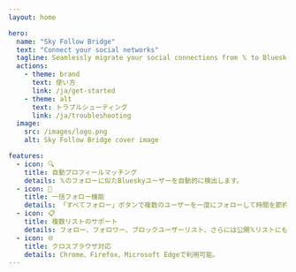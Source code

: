 ```yaml
---
layout: home

hero:
  name: "Sky Follow Bridge"
  text: "Connect your social networks"
  tagline: Seamlessly migrate your social connections from 𝕏 to Bluesky
  actions:
    - theme: brand
      text: 使い方
      link: /ja/get-started
    - theme: alt
      text: トラブルシューティング
      link: /ja/troubleshooting
  image:
    src: /images/logo.png
    alt: Sky Follow Bridge cover image

features:
  - icon: 🔍
    title: 自動プロフィールマッチング
    details: 𝕏のフォローに似たBlueskyユーザーを自動的に検出します。
  - icon: 🚀
    title: 一括フォロー機能
    details: 「すべてフォロー」ボタンで複数のユーザーを一度にフォローして時間を節約。
  - icon: 📋
    title: 複数リストのサポート
    details: フォロー、フォロワー、ブロックユーザーリスト、さらには公開𝕏リストにも対応。
  - icon: 🌐
    title: クロスブラウザ対応
    details: Chrome、Firefox、Microsoft Edgeで利用可能。
--- 
```

